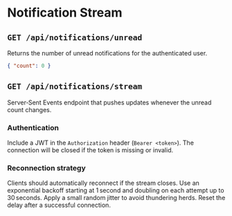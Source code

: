 # Notification Stream

## `GET /api/notifications/unread`

Returns the number of unread notifications for the authenticated user.

```json
{ "count": 0 }
```

## `GET /api/notifications/stream`

Server‑Sent Events endpoint that pushes updates whenever the unread count changes.

### Authentication

Include a JWT in the `Authorization` header (`Bearer <token>`). The connection will be closed if the token is missing or invalid.

### Reconnection strategy

Clients should automatically reconnect if the stream closes. Use an exponential backoff starting at 1 second and doubling on each attempt up to 30 seconds. Apply a small random jitter to avoid thundering herds. Reset the delay after a successful connection.
